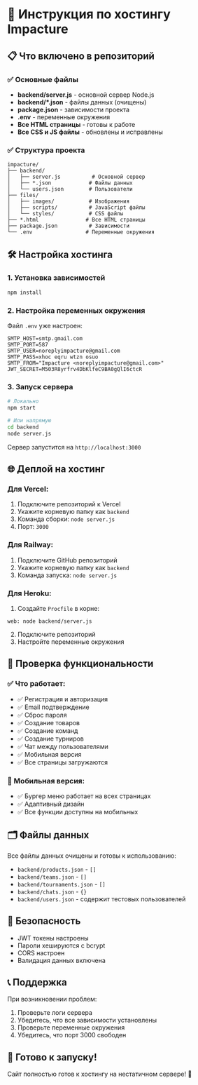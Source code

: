 # 🚀 Инструкция по хостингу Impacture

## 📋 Что включено в репозиторий

### ✅ Основные файлы
- **backend/server.js** - основной сервер Node.js
- **backend/*.json** - файлы данных (очищены)
- **package.json** - зависимости проекта
- **.env** - переменные окружения
- **Все HTML страницы** - готовы к работе
- **Все CSS и JS файлы** - обновлены и исправлены

### ✅ Структура проекта
```
impacture/
├── backend/
│   ├── server.js          # Основной сервер
│   ├── *.json            # Файлы данных
│   └── users.json        # Пользователи
├── files/
│   ├── images/           # Изображения
│   ├── scripts/          # JavaScript файлы
│   └── styles/           # CSS файлы
├── *.html               # Все HTML страницы
├── package.json          # Зависимости
└── .env                 # Переменные окружения
```

## 🛠️ Настройка хостинга

### 1. Установка зависимостей
```bash
npm install
```

### 2. Настройка переменных окружения
Файл `.env` уже настроен:
```
SMTP_HOST=smtp.gmail.com
SMTP_PORT=587
SMTP_USER=noreplyimpacture@gmail.com
SMTP_PASS=xhoc eqru wtzn osuo
SMTP_FROM="Impacture <noreplyimpacture@gmail.com>"
JWT_SECRET=M503R8yrfrv4DbKlfeC9BA0gQlI6ctcR
```

### 3. Запуск сервера
```bash
# Локально
npm start

# Или напрямую
cd backend
node server.js
```

Сервер запустится на `http://localhost:3000`

## 🌐 Деплой на хостинг

### Для Vercel:
1. Подключите репозиторий к Vercel
2. Укажите корневую папку как `backend`
3. Команда сборки: `node server.js`
4. Порт: `3000`

### Для Railway:
1. Подключите GitHub репозиторий
2. Укажите корневую папку как `backend`
3. Команда запуска: `node server.js`

### Для Heroku:
1. Создайте `Procfile` в корне:
```
web: node backend/server.js
```
2. Подключите репозиторий
3. Настройте переменные окружения

## 🔧 Проверка функциональности

### ✅ Что работает:
- ✅ Регистрация и авторизация
- ✅ Email подтверждение
- ✅ Сброс пароля
- ✅ Создание товаров
- ✅ Создание команд
- ✅ Создание турниров
- ✅ Чат между пользователями
- ✅ Мобильная версия
- ✅ Все страницы загружаются

### 📱 Мобильная версия:
- ✅ Бургер меню работает на всех страницах
- ✅ Адаптивный дизайн
- ✅ Все функции доступны на мобильных

## 🗂️ Файлы данных

Все файлы данных очищены и готовы к использованию:
- `backend/products.json` - `[]`
- `backend/teams.json` - `[]`
- `backend/tournaments.json` - `[]`
- `backend/chats.json` - `{}`
- `backend/users.json` - содержит тестовых пользователей

## 🔐 Безопасность

- JWT токены настроены
- Пароли хешируются с bcrypt
- CORS настроен
- Валидация данных включена

## 📞 Поддержка

При возникновении проблем:
1. Проверьте логи сервера
2. Убедитесь, что все зависимости установлены
3. Проверьте переменные окружения
4. Убедитесь, что порт 3000 свободен

## 🎉 Готово к запуску!

Сайт полностью готов к хостингу на нестатичном сервере! 🚀 